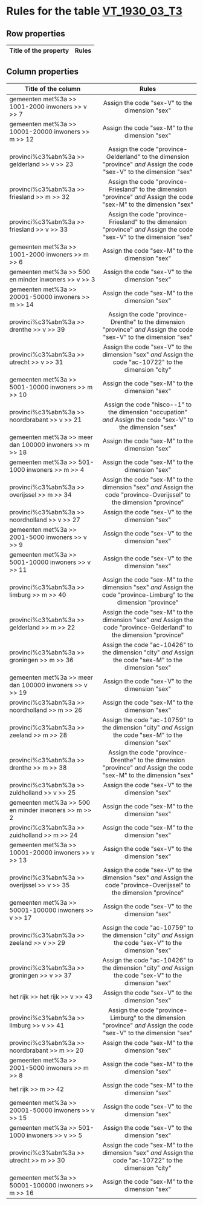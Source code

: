 # Rules for the table [VT_1930_03_T3](https://github.com/cgueret/DataDump/blob/master/xls-marked/VT_1930_03_T3_marked.xls?raw=true)
## Row properties
| Title of the property | Rules |
| --------------------- |:-----:|
## Column properties
| Title of the column | Rules |
| --------------------- |:-----:|
| gemeenten met%3a >> 1001-2000 inwoners >> v >> 7 | Assign the code "sex-V" to the dimension "sex" |
| gemeenten met%3a >> 10001-20000 inwoners >> m >> 12 | Assign the code "sex-M" to the dimension "sex" |
| provinci%c3%abn%3a >> gelderland >> v >> 23 | Assign the code "province-Gelderland" to the dimension "province" *and* Assign the code "sex-V" to the dimension "sex" |
| provinci%c3%abn%3a >> friesland >> m >> 32 | Assign the code "province-Friesland" to the dimension "province" *and* Assign the code "sex-M" to the dimension "sex" |
| provinci%c3%abn%3a >> friesland >> v >> 33 | Assign the code "province-Friesland" to the dimension "province" *and* Assign the code "sex-V" to the dimension "sex" |
| gemeenten met%3a >> 1001-2000 inwoners >> m >> 6 | Assign the code "sex-M" to the dimension "sex" |
| gemeenten met%3a >> 500 en minder inwoners >> v >> 3 | Assign the code "sex-V" to the dimension "sex" |
| gemeenten met%3a >> 20001-50000 inwoners >> m >> 14 | Assign the code "sex-M" to the dimension "sex" |
| provinci%c3%abn%3a >> drenthe >> v >> 39 | Assign the code "province-Drenthe" to the dimension "province" *and* Assign the code "sex-V" to the dimension "sex" |
| provinci%c3%abn%3a >> utrecht >> v >> 31 | Assign the code "sex-V" to the dimension "sex" *and* Assign the code "ac-10722" to the dimension "city" |
| gemeenten met%3a >> 5001-10000 inwoners >> m >> 10 | Assign the code "sex-M" to the dimension "sex" |
| provinci%c3%abn%3a >> noordbrabant >> v >> 21 | Assign the code "hisco--1" to the dimension "occupation" *and* Assign the code "sex-V" to the dimension "sex" |
| gemeenten met%3a >> meer dan 100000 inwoners >> m >> 18 | Assign the code "sex-M" to the dimension "sex" |
| gemeenten met%3a >> 501-1000 inwoners >> m >> 4 | Assign the code "sex-M" to the dimension "sex" |
| provinci%c3%abn%3a >> overijssel >> m >> 34 | Assign the code "sex-M" to the dimension "sex" *and* Assign the code "province-Overijssel" to the dimension "province" |
| provinci%c3%abn%3a >> noordholland >> v >> 27 | Assign the code "sex-V" to the dimension "sex" |
| gemeenten met%3a >> 2001-5000 inwoners >> v >> 9 | Assign the code "sex-V" to the dimension "sex" |
| gemeenten met%3a >> 5001-10000 inwoners >> v >> 11 | Assign the code "sex-V" to the dimension "sex" |
| provinci%c3%abn%3a >> limburg >> m >> 40 | Assign the code "sex-M" to the dimension "sex" *and* Assign the code "province-Limburg" to the dimension "province" |
| provinci%c3%abn%3a >> gelderland >> m >> 22 | Assign the code "sex-M" to the dimension "sex" *and* Assign the code "province-Gelderland" to the dimension "province" |
| provinci%c3%abn%3a >> groningen >> m >> 36 | Assign the code "ac-10426" to the dimension "city" *and* Assign the code "sex-M" to the dimension "sex" |
| gemeenten met%3a >> meer dan 100000 inwoners >> v >> 19 | Assign the code "sex-V" to the dimension "sex" |
| provinci%c3%abn%3a >> noordholland >> m >> 26 | Assign the code "sex-M" to the dimension "sex" |
| provinci%c3%abn%3a >> zeeland >> m >> 28 | Assign the code "ac-10759" to the dimension "city" *and* Assign the code "sex-M" to the dimension "sex" |
| provinci%c3%abn%3a >> drenthe >> m >> 38 | Assign the code "province-Drenthe" to the dimension "province" *and* Assign the code "sex-M" to the dimension "sex" |
| provinci%c3%abn%3a >> zuidholland >> v >> 25 | Assign the code "sex-V" to the dimension "sex" |
| gemeenten met%3a >> 500 en minder inwoners >> m >> 2 | Assign the code "sex-M" to the dimension "sex" |
| provinci%c3%abn%3a >> zuidholland >> m >> 24 | Assign the code "sex-M" to the dimension "sex" |
| gemeenten met%3a >> 10001-20000 inwoners >> v >> 13 | Assign the code "sex-V" to the dimension "sex" |
| provinci%c3%abn%3a >> overijssel >> v >> 35 | Assign the code "sex-V" to the dimension "sex" *and* Assign the code "province-Overijssel" to the dimension "province" |
| gemeenten met%3a >> 50001-100000 inwoners >> v >> 17 | Assign the code "sex-V" to the dimension "sex" |
| provinci%c3%abn%3a >> zeeland >> v >> 29 | Assign the code "ac-10759" to the dimension "city" *and* Assign the code "sex-V" to the dimension "sex" |
| provinci%c3%abn%3a >> groningen >> v >> 37 | Assign the code "ac-10426" to the dimension "city" *and* Assign the code "sex-V" to the dimension "sex" |
| het rijk >> het rijk >> v >> 43 | Assign the code "sex-V" to the dimension "sex" |
| provinci%c3%abn%3a >> limburg >> v >> 41 | Assign the code "province-Limburg" to the dimension "province" *and* Assign the code "sex-V" to the dimension "sex" |
| provinci%c3%abn%3a >> noordbrabant >> m >> 20 | Assign the code "sex-M" to the dimension "sex" |
| gemeenten met%3a >> 2001-5000 inwoners >> m >> 8 | Assign the code "sex-M" to the dimension "sex" |
| het rijk >> m >> 42 | Assign the code "sex-M" to the dimension "sex" |
| gemeenten met%3a >> 20001-50000 inwoners >> v >> 15 | Assign the code "sex-V" to the dimension "sex" |
| gemeenten met%3a >> 501-1000 inwoners >> v >> 5 | Assign the code "sex-V" to the dimension "sex" |
| provinci%c3%abn%3a >> utrecht >> m >> 30 | Assign the code "sex-M" to the dimension "sex" *and* Assign the code "ac-10722" to the dimension "city" |
| gemeenten met%3a >> 50001-100000 inwoners >> m >> 16 | Assign the code "sex-M" to the dimension "sex" |
